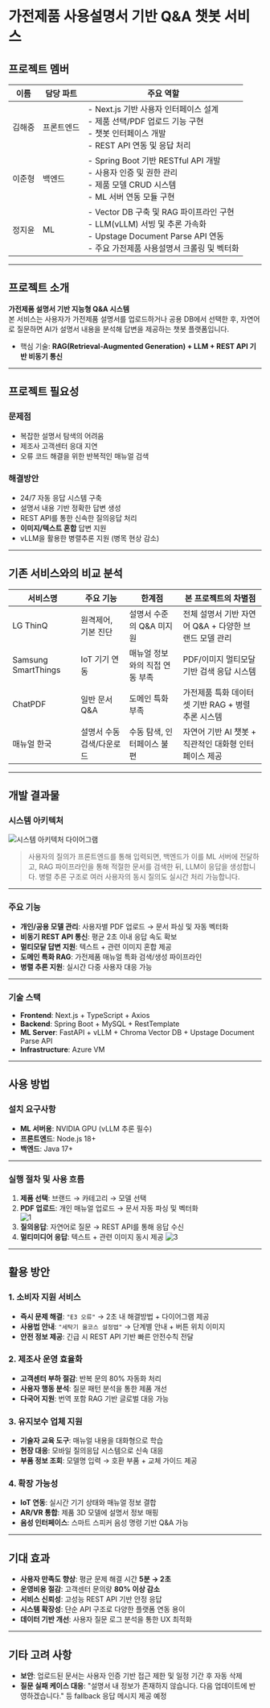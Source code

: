 # 가전제품 사용설명서 기반 Q&A 챗봇 서비스

## 프로젝트 멤버
| 이름   | 담당 파트  | 주요 역할 |
|--------|-------------|--------------------------------------------------------------------------------------------------------------------|
| 김해중 | 프론트엔드  | - Next.js 기반 사용자 인터페이스 설계<br>- 제품 선택/PDF 업로드 기능 구현<br>- 챗봇 인터페이스 개발<br>- REST API 연동 및 응답 처리 |
| 이준형 | 백엔드      | - Spring Boot 기반 RESTful API 개발<br>- 사용자 인증 및 권한 관리<br>- 제품 모델 CRUD 시스템<br>- ML 서버 연동 모듈 구현        |
| 정지윤 | ML          | - Vector DB 구축 및 RAG 파이프라인 구현<br>- LLM(vLLM) 서빙 및 추론 가속화<br>- Upstage Document Parse API 연동<br>- 주요 가전제품 사용설명서 크롤링 및 벡터화 |

---

## 프로젝트 소개
**가전제품 설명서 기반 지능형 Q&A 시스템**  
본 서비스는 사용자가 가전제품 설명서를 업로드하거나 공용 DB에서 선택한 후, 자연어로 질문하면 AI가 설명서 내용을 분석해 답변을 제공하는 챗봇 플랫폼입니다.

- 핵심 기술: **RAG(Retrieval-Augmented Generation) + LLM + REST API 기반 비동기 통신**

---

## 프로젝트 필요성
### 문제점
- 복잡한 설명서 탐색의 어려움
- 제조사 고객센터 응대 지연
- 오류 코드 해결을 위한 반복적인 매뉴얼 검색

### 해결방안
- 24/7 자동 응답 시스템 구축  
- 설명서 내용 기반 정확한 답변 생성  
- REST API를 통한 신속한 질의응답 처리  
- **이미지/텍스트 혼합** 답변 지원  
- vLLM을 활용한 병렬추론 지원 (병목 현상 감소)

---

## 기존 서비스와의 비교 분석

| 서비스명              | 주요 기능                       | 한계점                            | 본 프로젝트의 차별점                                               |
|-----------------------|----------------------------------|-----------------------------------|--------------------------------------------------------------------|
| LG ThinQ              | 원격제어, 기본 진단             | 설명서 수준의 Q&A 미지원         | 전체 설명서 기반 자연어 Q&A + 다양한 브랜드 모델 관리             |
| Samsung SmartThings   | IoT 기기 연동                  | 매뉴얼 정보와의 직접 연동 부족   | PDF/이미지 멀티모달 기반 검색 응답 시스템                         |
| ChatPDF               | 일반 문서 Q&A                   | 도메인 특화 부족                 | 가전제품 특화 데이터셋 기반 RAG + 병렬 추론 시스템                |
| 매뉴얼 한국           | 설명서 수동 검색/다운로드       | 수동 탐색, 인터페이스 불편       | 자연어 기반 AI 챗봇 + 직관적인 대화형 인터페이스 제공             |

---

## 개발 결과물

### 시스템 아키텍처

![시스템 아키텍처 다이어그램](https://github.com/user-attachments/assets/7a12b7af-1251-471e-9ca4-b48143c33de7)

> 사용자의 질의가 프론트엔드를 통해 입력되면, 백엔드가 이를 ML 서버에 전달하고, RAG 파이프라인을 통해 적절한 문서를 검색한 뒤, LLM이 응답을 생성합니다. 병렬 추론 구조로 여러 사용자의 동시 질의도 실시간 처리 가능합니다.

---

### 주요 기능

- **개인/공용 모델 관리**: 사용자별 PDF 업로드 → 문서 파싱 및 자동 벡터화
- **비동기 REST API 통신**: 평균 2초 이내 응답 속도 확보
- **멀티모달 답변 지원**: 텍스트 + 관련 이미지 혼합 제공
- **도메인 특화 RAG**: 가전제품 매뉴얼 특화 검색/생성 파이프라인
- **병렬 추론 지원**: 실시간 다중 사용자 대응 가능

---

### 기술 스택

- **Frontend**: Next.js + TypeScript + Axios  
- **Backend**: Spring Boot + MySQL + RestTemplate  
- **ML Server**: FastAPI + vLLM + Chroma Vector DB + Upstage Document Parse API  
- **Infrastructure**: Azure VM

---

## 사용 방법

### 설치 요구사항

- **ML 서버용**: NVIDIA GPU (vLLM 추론 필수)  
- **프론트엔드**: Node.js 18+  
- **백엔드**: Java 17+

---

### 실행 절차 및 사용 흐름

1. **제품 선택**: 브랜드 → 카테고리 → 모델 선택  
2. **PDF 업로드**: 개인 매뉴얼 업로드 → 문서 자동 파싱 및 벡터화  
![1](https://github.com/user-attachments/assets/8a99d891-5945-467b-ad36-caac76e951b8)
3. **질의응답**: 자연어로 질문 → REST API를 통해 응답 수신  
4. **멀티미디어 응답**: 텍스트 + 관련 이미지 동시 제공
![3](https://github.com/user-attachments/assets/ab909e0e-a3a1-4206-9eee-f0eff954c477)


---

## 활용 방안

### 1. 소비자 지원 서비스
- **즉시 문제 해결**: `"E3 오류"` → 2초 내 해결방법 + 다이어그램 제공  
- **사용법 안내**: `"세탁기 울코스 설정법"` → 단계별 안내 + 버튼 위치 이미지  
- **안전 정보 제공**: 긴급 시 REST API 기반 빠른 안전수칙 전달

### 2. 제조사 운영 효율화
- **고객센터 부하 절감**: 반복 문의 80% 자동화 처리  
- **사용자 행동 분석**: 질문 패턴 분석을 통한 제품 개선  
- **다국어 지원**: 번역 포함 RAG 기반 글로벌 대응 가능

### 3. 유지보수 업체 지원
- **기술자 교육 도구**: 매뉴얼 내용을 대화형으로 학습  
- **현장 대응**: 모바일 질의응답 시스템으로 신속 대응  
- **부품 정보 조회**: 모델명 입력 → 호환 부품 + 교체 가이드 제공

### 4. 확장 가능성
- **IoT 연동**: 실시간 기기 상태와 매뉴얼 정보 결합  
- **AR/VR 통합**: 제품 3D 모델에 설명서 정보 매핑  
- **음성 인터페이스**: 스마트 스피커 음성 명령 기반 Q&A 가능

---

## 기대 효과

- **사용자 만족도 향상**: 평균 문제 해결 시간 **5분 → 2초**  
- **운영비용 절감**: 고객센터 문의량 **80% 이상 감소**  
- **서비스 신뢰성**: 고성능 REST API 기반 안정 응답  
- **시스템 확장성**: 단순 API 구조로 다양한 플랫폼 연동 용이  
- **데이터 기반 개선**: 사용자 질문 로그 분석을 통한 UX 최적화

---

## 기타 고려 사항

- **보안**: 업로드된 문서는 사용자 인증 기반 접근 제한 및 일정 기간 후 자동 삭제  
- **질문 실패 케이스 대응**: "설명서 내 정보가 존재하지 않습니다. 다음 업데이트에 반영하겠습니다." 등 fallback 응답 메시지 제공 예정
